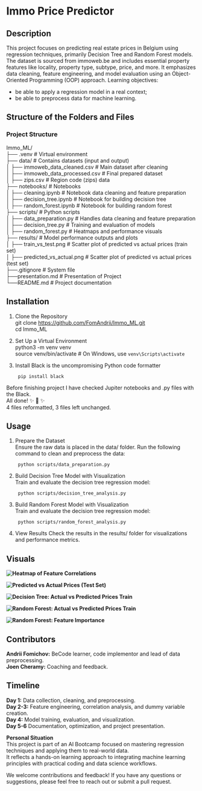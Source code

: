 # **Immo Price Predictor**

## **Description**  
This project focuses on predicting real estate prices in Belgium using regression techniques, primarily Decision Tree and Random Forest models. The dataset is sourced from immoweb.be and includes essential property features like locality, property type, subtype, price, and more. It emphasizes data cleaning, feature engineering, and model evaluation using an Object-Oriented Programming (OOP) approach.
Learning objectives:
- be able to apply a regression model in a real context;
- be able to preprocess data for machine learning.

## **Structure of the Folders and Files**

### **Project Structure**  

Immo_ML/  
├── .venv                               # Virtual environment  
├── data/                               # Contains datasets (input and output)  
│   ├── immoweb_data_cleaned.csv        # Main dataset after cleaning  
│   ├── immoweb_data_processed.csv      # Final prepared dataset  
│   ├── zips.csv                        # Region code (zips) data  
├── notebooks/                          # Notebooks  
│   ├── cleaning.ipynb                  # Notebook data cleaning and feature preparation  
│   ├── decision_tree.ipynb             # Notebook for building decision tree  
│   ├── random_forest.ipynb             # Notebook for building random forest  
├── scripts/                            # Python scripts  
│   ├── data_preparation.py             # Handles data cleaning and feature preparation  
│   ├── decision_tree.py                # Training and evaluation of models  
│   ├── random_forest.py                # Heatmaps and performance visuals  
├── results/                            # Model performance outputs and plots  
│   ├── train_vs_test.png               # Scatter plot of predicted vs actual prices (train set)  
│   ├── predicted_vs_actual.png         # Scatter plot of predicted vs actual prices (test set)  
├──.gitignore		                # System file  
├──presentation.md                      # Presentation of Project  
└──README.md                            # Project documentation  

## **Installation**  
1. Clone the Repository  
        git clone https://github.com/FomAndrii/Immo_ML.git  
        cd Immo_ML  

2. Set Up a Virtual Environment  
        python3 -m venv venv  
        source venv/bin/activate       # On Windows, use `venv\Scripts\activate`  

3. Install Black is the uncompromising Python code formatter  

        pip install black  

Before finishing project I have checked Jupiter notebooks and .py files with the Black.  
All done! ✨ 🍰 ✨  
4 files reformatted, 3 files left unchanged.  

## **Usage**  

1. Prepare the Dataset  
Ensure the raw data is placed in the data/ folder. Run the following command to clean and preprocess the data:  

        python scripts/data_preparation.py  

2. Build Decision Tree Model with Visualization  
Train and evaluate the decision tree regression model:  

        python scripts/decision_tree_analysis.py  

3. Build Random Forest Model with Visualization  
Train and evaluate the decision tree regression model:  

        python scripts/random_forest_analysis.py  

4. View Results
Check the results in the results/ folder for visualizations and performance metrics.  

## **Visuals**  

**![Heatmap of Feature Correlations](<results/Correlation Heatmap.png>)**  

**![Predicted vs Actual Prices (Test Set)](results/Histogramma_Price.png)**

**![Decision Tree: Actual vs Predicted Prices Train](results/DT_Actual_vs_Predicted_Prices_Train.png)**

**![Random Forest: Actual vs Predicted Prices Train](results/RF_Actual_vs_Predicted_Prices_Train.png)**

**![Random Forest: Feature Importance](results/RF_Feature_Importance.png)**

## **Contributors**  
**Andrii Fomichov:** BeCode learner, code implementor and lead of data preprocessing.  
**Joen Cheramy:** Coaching and feedback.  

## **Timeline**  
**Day 1:** Data collection, cleaning, and preprocessing.  
**Day 2-3:** Feature engineering, correlation analysis, and dummy variable creation.  
**Day 4:** Model training, evaluation, and visualization.  
**Day 5-6** Documentation, optimization, and project presentation.  

**Personal Situation**  
This project is part of an AI Bootcamp focused on mastering regression techniques and applying them to real-world data.    
It reflects a hands-on learning approach to integrating machine learning principles with practical coding and data science workflows.  

We welcome contributions and feedback! If you have any questions or suggestions, please feel free to reach out or submit a pull request.
